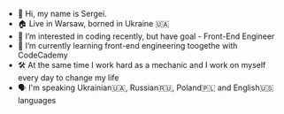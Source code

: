- 👋 Hi, my name is Sergei.
- 🏠 Live in Warsaw, borned in Ukraine 🇺🇦
- 👀 I’m interested in coding recently, but have goal - Front-End Engineer
- 🌱 I’m currently learning front-end engineering toogethe with CodeCademy
- 🛠️ Аt the same time I work hard as a mechanic and I work on myself every day to change my life
- 🗣️ I'm speaking Ukrainian🇺🇦, Russian🇷🇺, Poland🇵🇱 and English🇺🇸 languages

